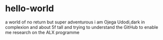 # hello-world
a world of no return but super adventurous
i am Ojega Udodi,dark in complexion and about 5f tall and trying to understand the GitHub to enable me research on the ALX programme

